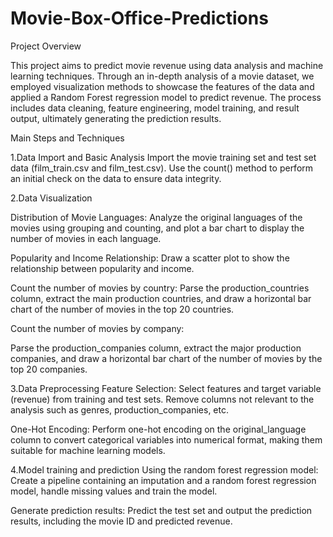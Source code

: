 # Movie-Box-Office-Predictions
Project Overview

This project aims to predict movie revenue using data analysis and machine learning techniques. Through an in-depth analysis of a movie dataset, we employed visualization methods to showcase the features of the data and applied a Random Forest regression model to predict revenue. The process includes data cleaning, feature engineering, model training, and result output, ultimately generating the prediction results.

Main Steps and Techniques

1.Data Import and Basic Analysis
Import the movie training set and test set data (film_train.csv and film_test.csv).
Use the count() method to perform an initial check on the data to ensure data integrity.

2.Data Visualization

Distribution of Movie Languages:
Analyze the original languages of the movies using grouping and counting, and plot a bar chart to display the number of movies in each language.

Popularity and Income Relationship:
Draw a scatter plot to show the relationship between popularity and income.

Count the number of movies by country:
Parse the production_countries column, extract the main production countries, and draw a horizontal bar chart of the number of movies in the top 20 countries.

Count the number of movies by company:

Parse the production_companies column, extract the major production companies, and draw a horizontal bar chart of the number of movies by the top 20 companies.

3.Data Preprocessing
Feature Selection:
Select features and target variable (revenue) from training and test sets. Remove columns not relevant to the analysis such as genres, production_companies, etc.

One-Hot Encoding:
Perform one-hot encoding on the original_language column to convert categorical variables into numerical format, making them suitable for machine learning models.

4.Model training and prediction
Using the random forest regression model:
Create a pipeline containing an imputation and a random forest regression model, handle missing values ​​and train the model.

Generate prediction results:
Predict the test set and output the prediction results, including the movie ID and predicted revenue.






